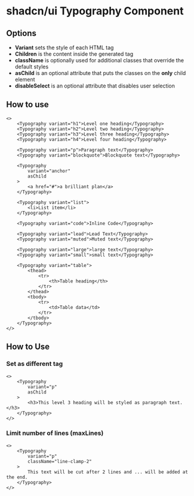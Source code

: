 # shadcn/ui Typography Component

## Options

-   **Variant** sets the style of each HTML tag
-   **Children** is the content inside the generated tag
-   **className** is optionally used for additional classes that override the default styles
-   **asChild** is an optional attribute that puts the classes on the **only** child element
-   **disableSelect** is an optional attribute that disables user selection

## How to use

```tsx
<>
    <Typography variant="h1">Level one heading</Typography>
    <Typography variant="h2">Level two heading</Typography>
    <Typography variant="h3">Level three heading</Typography>
    <Typography variant="h4">Level four heading</Typography>

    <Typography variant="p">Paragraph text</Typography>
    <Typography variant="blockquote">Blockquote text</Typography>

    <Typography
        variant="anchor"
        asChild
    >
        <a href="#">a brilliant plan</a>
    </Typography>

    <Typography variant="list">
        <li>List item</li>
    </Typography>

    <Typography variant="code">Inline Code</Typography>

    <Typography variant="lead">Lead Text</Typography>
    <Typography variant="muted">Muted text</Typography>

    <Typography variant="large">large text</Typography>
    <Typography variant="small">small text</Typography>

    <Typography variant="table">
        <thead>
            <tr>
                <th>Table heading</th>
            </tr>
        </thead>
        <tbody>
            <tr>
                <td>Table data</td>
            </tr>
        </tbody>
    </Typography>
</>
```

## How to Use

### Set as different tag

```tsx
<>
    <Typography
        variant="p"
        asChild
    >
        <h3>This level 3 heading will be styled as paragraph text.</h3>
    </Typography>
</>
```

### Limit number of lines (maxLines)

```tsx
<>
    <Typography
        variant="p"
        className="line-clamp-2"
    >
        This text will be cut after 2 lines and ... will be added at the end.
    </Typography>
</>
```
